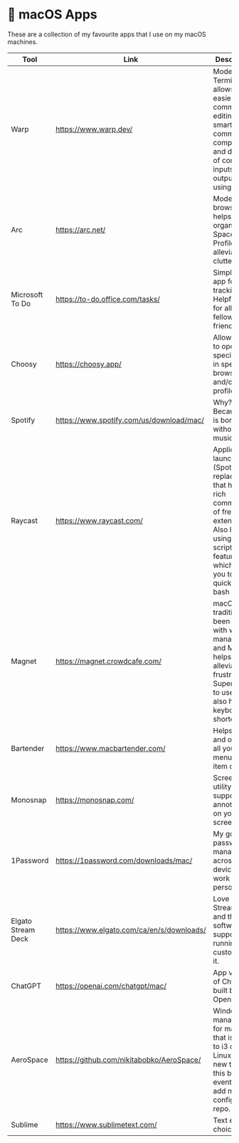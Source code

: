 # 🍏 macOS Apps

These are a collection of my favourite apps that I use on my macOS machines.

| Tool | Link | Description
|------|------|-------------
| Warp | https://www.warp.dev/ | Modern Terminal that allows for easier command editing, smart command completion and division of command inputs and outputs using blocks.
| Arc | https://arc.net/ | Modern browser that helps organize Spaces and Profiles and alleviate tab clutter.
| Microsoft To Do | https://to-do.office.com/tasks/ | Simple To Do app for task tracking. Helpful tool for all my fellow ADHD friends!
| Choosy | https://choosy.app/ | Allows you to open specific links in specific browsers and/or profiles.
| Spotify | https://www.spotify.com/us/download/mac/ | Why?! Because life is boring without music!
| Raycast | https://www.raycast.com/ | Application launcher (Spotlight replacement) that has a rich community of free extensions. Also love using the script feature which allows you to quickly run bash scripts.
| Magnet | https://magnet.crowdcafe.com/ | macOS has traditionally been terrible with window management and Magnet helps alleviate that frustration. Super easy to use and also has keyboard shortcuts.
| Bartender | https://www.macbartender.com/ | Helps hide and organize all your menu bar item clutter.
| Monosnap | https://monosnap.com/ | Screenshot utility that supports annotations on your screenshots.
| 1Password | https://1password.com/downloads/mac/ | My go-to password manager across all devices for work and personal.
| Elgato Stream Deck | https://www.elgato.com/ca/en/s/downloads/ | Love my Stream Deck and this software supports running and customizing it.
| ChatGPT | https://openai.com/chatgpt/mac/ | App version of ChatGPT built by OpenAI.
| AeroSpace | https://github.com/nikitabobko/AeroSpace/ | Windows management for macOS that is similar to i3 on Linux. Still new to using this but will eventually add my config to this repo.
| Sublime | https://www.sublimetext.com/ | Text editor of choice.
